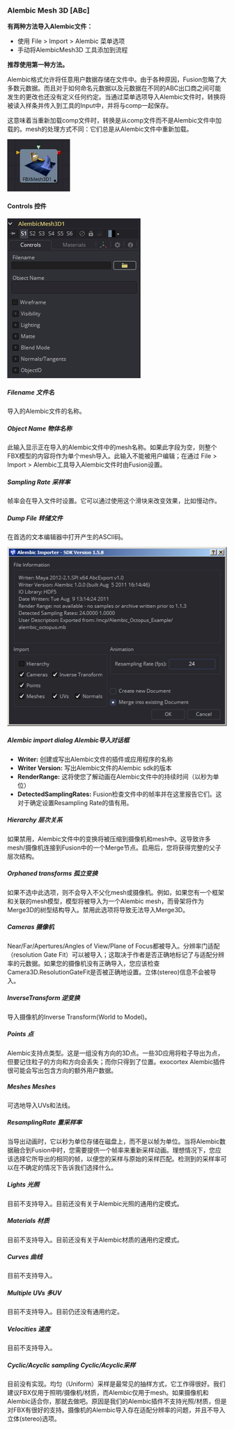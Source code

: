 ### Alembic Mesh 3D [ABc]

<b>有两种方法导入Alembic文件：</b>

- 使用 File > Import > Alembic 菜单选项
- 手动将AlembicMesh3D 工具添加到流程

**推荐使用第一种方法。**

Alembic格式允许将任意用户数据存储在文件中。由于各种原因，Fusion忽略了大多数元数据。而且对于如何命名元数据以及元数据在不同的ABC出口商之间可能发生的更改也还没有定义任何约定。当通过菜单选项导入Alembic文件时，转换将被读入样条并传入到工具的Input中，并将与comp一起保存。

这意味着当重新加载comp文件时，转换是从comp文件而不是Alembic文件中加载的。mesh的处理方式不同：它们总是从Alembic文件中重新加载。

 ![ABc_tile](images/ABc_tile.jpg)

#### Controls 控件

![ABc_Controls](images/ABc_Controls.png)

##### Filename 文件名

导入的Alembic文件的名称。

##### Object Name 物体名称

此输入显示正在导入的Alembic文件中的mesh名称。如果此字段为空，则整个FBX模型的内容将作为单个mesh导入。此输入不能被用户编辑；在通过 File > Import > Alembic工具导入Alembic文件时由Fusion设置。

##### Sampling Rate 采样率

帧率会在导入文件时设置。它可以通过使用这个滑块来改变效果，比如慢动作。

##### Dump File 转储文件

在首选的文本编辑器中打开产生的ASCII码。

![ABc_dlg](images/ABc_dlg.png)

##### Alembic import dialog Alembic导入对话框

- **Writer:** 创建或写出Alembic文件的插件或应用程序的名称
- **Writer Version:** 写出Alembic文件的Alembic sdk的版本
- **RenderRange:** 这将使您了解动画在Alembic文件中的持续时间（以秒为单位）
- **DetectedSamplingRates:** Fusion检查文件中的帧率并在这里报告它们。这对于确定设置Resampling Rate的值有用。

##### Hierarchy 层次关系

如果禁用，Alembic文件中的变换将被压缩到摄像机和mesh中。这导致许多mesh/摄像机连接到Fusion中的一个Merge节点。启用后，您将获得完整的父子层次结构。

##### Orphaned transforms 孤立变换

如果不选中此选项，则不会导入不父化mesh或摄像机。例如，如果您有一个框架和关联的mesh模型，模型将被导入为一个Alembic mesh，而骨架将作为Merge3D的树型结构导入。禁用此选项将导致无法导入Merge3D。

##### Cameras 摄像机

Near/Far/Apertures/Angles of View/Plane of Focus都被导入。分辨率门适配（resolution Gate Fit）可以被导入；这取决于作者是否正确地标记了与适配分辨率的元数据。如果您的摄像机没有正确导入，您应该检查Camera3D.ResolutionGateFit是否被正确地设置。立体(stereo)信息不会被导入。

##### InverseTransform 逆变换

导入摄像机的Inverse Transform(World to Model)。

##### Points 点

Alembic支持点类型。这是一组没有方向的3D点。一些3D应用将粒子导出为点，但要记住粒子的方向和方向会丢失；而你只得到了位置。exocortex Alembic插件很可能会写出包含方向的额外用户数据。

##### Meshes Meshes

可选地导入UVs和法线。

##### ResamplingRate 重采样率

当导出动画时，它以秒为单位存储在磁盘上，而不是以帧为单位。当将Alembic数据融合到Fusion中时，您需要提供一个帧率来重新采样动画。理想情况下，您应该选择它所导出的相同的帧，以便您的采样与原始的采样匹配。检测到的采样率可以在不确定的情况下告诉我们选择什么。

##### Lights 光照

目前不支持导入。目前还没有关于Alembic光照的通用约定模式。

##### Materials 材质

目前不支持导入。目前还没有关于Alembic材质的通用约定模式。

##### Curves 曲线

目前不支持导入。

##### Multiple UVs 多UV

目前不支持导入。目前仍还没有通用约定。

##### Velocities 速度

目前不支持导入。

##### Cyclic/Acyclic sampling Cyclic/Acyclic采样

目前没有实现。均匀（Uniform）采样是最常见的抽样方式，它工作得很好。我们建议FBX仅用于照明/摄像机/材质，而Alembic仅用于mesh。如果摄像机和Alembic适合你，那就去做吧。原因是我们的Alembic插件不支持光照/材质，但是对FBX有很好的支持。摄像机的Alembic导入存在适配分辨率的问题，并且不导入立体(stereo)选项。